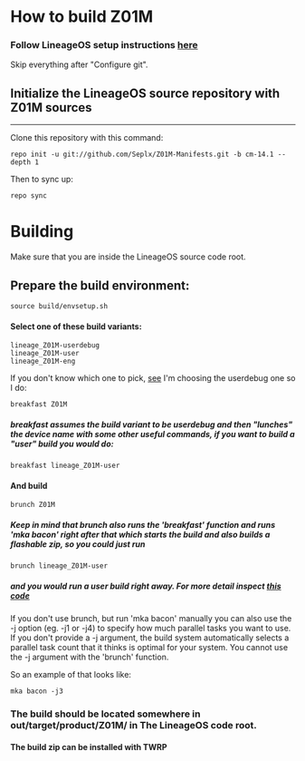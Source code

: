 # How to build Z01M
### Follow LineageOS setup instructions [here](https://wiki.lineageos.org/devices/i9305/build)
Skip everything after "Configure git".


## Initialize the LineageOS source repository with Z01M sources
---------------

Clone this repository with this command:

    repo init -u git://github.com/Seplx/Z01M-Manifests.git -b cm-14.1 --depth 1

Then to sync up:

    repo sync

# Building
Make sure that you are inside the LineageOS source code root.

## Prepare the build environment:
    source build/envsetup.sh

#### Select one of these build variants:
    lineage_Z01M-userdebug
    lineage_Z01M-user
    lineage_Z01M-eng

If you don't know which one to pick, [see](https://source.android.com/setup/build/building#choose-a-target)
I'm choosing the userdebug one so I do:

    breakfast Z01M

##### breakfast assumes the build variant to be userdebug and then "lunches" the device name with some other useful commands, if you want to build a "user" build you would do:

    breakfast lineage_Z01M-user

#### And build

    brunch Z01M

##### Keep in mind that brunch also runs the 'breakfast' function and runs 'mka bacon' right after that which starts the build and also builds a flashable zip, so you could just run

    brunch lineage_Z01M-user

##### and you would run a user build right away. For more detail inspect [this code](https://github.com/LineageOS/android_vendor_cm/blob/cm-14.1/build/envsetup.sh)

If you don't use brunch, but run 'mka bacon' manually you can also use the -j option (eg. -j1 or -j4) to specify how much parallel tasks you want to use.
If you don't provide a -j argument, the build system automatically selects a parallel task count that it thinks is optimal for your system.
You cannot use the -j argument with the 'brunch' function.

So an example of that looks like:

    mka bacon -j3

### The build should be located somewhere in out/target/product/Z01M/ in The LineageOS code root.

#### The build zip can be installed with TWRP
